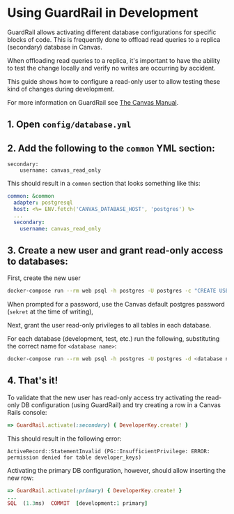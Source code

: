 # Using GuardRail in Development

GuardRail allows activating different database configurations for specific blocks of code. This is frequently done to offload read queries to a replica (secondary) database in Canvas.

When offloading read queries to a replica, it's important to have the ability to test the change locally and verify no writes are occurring by accident.

This guide shows how to configure a read-only user to allow testing these kind of changes during development.

For more information on GuardRail see [The Canvas Manual](https://instructure.atlassian.net/wiki/spaces/CE/pages/1214382120/Canvas+ActiveRecord+Extensions#DATABASE-ENVIRONMENT-NUANCED-CONFIGURATION-WITH-GUARDRAIL).

## 1. Open `config/database.yml`
## 2. Add the following to the `common` YML section:
```
secondary:
    username: canvas_read_only
```

This should result in a `common` section that looks something like this:
```yml
common: &common
  adapter: postgresql
  host: <%= ENV.fetch('CANVAS_DATABASE_HOST', 'postgres') %>
  ...
  secondary:
    username: canvas_read_only
```

## 3. Create a new user and grant read-only access to databases:
First, create the new user
```bash
docker-compose run --rm web psql -h postgres -U postgres -c "CREATE USER canvas_read_only WITH PASSWORD 'sekret'"
```

When prompted for a password, use the Canvas default postgres password (`sekret` at the time of writing),

Next, grant the user read-only privileges to all tables in each database.

For each database (development, test, etc.) run the following, substituting the correct name for `<database name>`:
```bash
docker-compose run --rm web psql -h postgres -U postgres -d <database name> -c 'GRANT SELECT ON ALL TABLES IN SCHEMA public TO canvas_read_only'
```

## 4. That's it!
To validate that the new user has read-only access try activating the read-only DB configuration (using GuardRail) and try creating a row in a Canvas Rails console:
```ruby
=> GuardRail.activate(:secondary) { DeveloperKey.create! }
```

This should result in the following error:

```
ActiveRecord::StatementInvalid (PG::InsufficientPrivilege: ERROR:  permission denied for table developer_keys)
```

Activating the primary DB configuration, however, should allow inserting the new row:
```ruby
=> GuardRail.activate(:primary) { DeveloperKey.create! }
...
SQL  (1.3ms)  COMMIT  [development:1 primary]
```